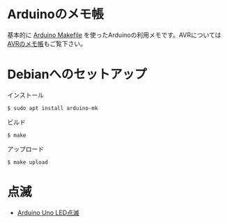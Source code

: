 # Arduinoのメモ帳

基本的に [Arduino Makefile](https://github.com/sudar/Arduino-Makefile) を使ったArduinoの利用メモです。AVRについては[AVRのメモ帳](https://github.com/mamemomonga/notebook-avr)もご覧下さい。

# Debianへのセットアップ

インストール

	$ sudo apt install arduino-mk

ビルド

	$ make

アップロード

	$ make upload

# 点滅

* [Arduino Uno LED点滅](./uno/Blink)

